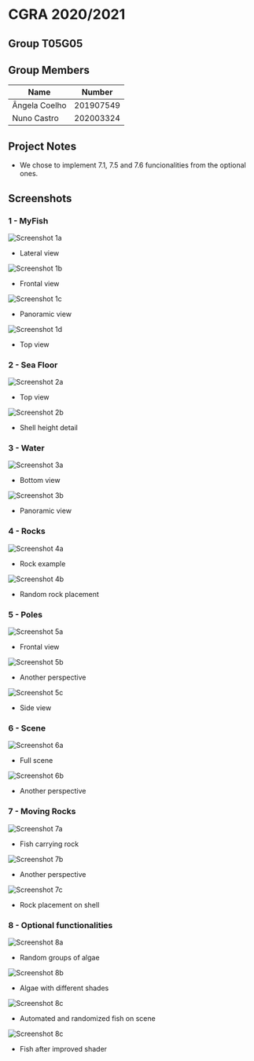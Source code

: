 # CGRA 2020/2021

## Group T05G05

## Group Members
| Name                | Number    |
| ------------------- | --------- |
| Ângela Coelho       | 201907549 |
| Nuno Castro         | 202003324 |

## Project Notes

- We chose to implement 7.1, 7.5 and 7.6 funcionalities from the optional ones.

## Screenshots

### 1 - MyFish

![Screenshot 1a](screenshots/proj-t05g05-1a.png)
- Lateral view

![Screenshot 1b](screenshots/proj-t05g05-1b.png)
- Frontal view

![Screenshot 1c](screenshots/proj-t05g05-1c.png)
- Panoramic view

![Screenshot 1d](screenshots/proj-t05g05-1d.png)
- Top view

### 2 - Sea Floor
 
![Screenshot 2a](screenshots/proj-t05g05-2a.PNG)
- Top view

![Screenshot 2b](screenshots/proj-t05g05-2b.PNG)
- Shell height detail
### 3 - Water

![Screenshot 3a](screenshots/proj-t05g05-3a.png)
- Bottom view

![Screenshot 3b](screenshots/proj-t05g05-3b.png)
- Panoramic view
### 4 - Rocks

![Screenshot 4a](screenshots/proj-t05g05-4a.png)
- Rock example

![Screenshot 4b](screenshots/proj-t05g05-4b.png)
- Random rock placement
### 5 - Poles

![Screenshot 5a](screenshots/proj-t05g05-5a.png)
- Frontal view

![Screenshot 5b](screenshots/proj-t05g05-5b.png)
- Another perspective

![Screenshot 5c](screenshots/proj-t05g05-5c.png)
- Side view
### 6 - Scene

![Screenshot 6a](screenshots/proj-t05g05-6a.png)
- Full scene

![Screenshot 6b](screenshots/proj-t05g05-6b.png)
- Another perspective
### 7 - Moving Rocks

![Screenshot 7a](screenshots/proj-t05g05-7a.png)
- Fish carrying rock

![Screenshot 7b](screenshots/proj-t05g05-7b.png)
- Another perspective

![Screenshot 7c](screenshots/proj-t05g05-7c.png)
- Rock placement on shell

### 8 - Optional functionalities

![Screenshot 8a](screenshots/proj-t05g05-8a.PNG)
- Random groups of algae

![Screenshot 8b](screenshots/proj-t05g05-8b.PNG)
- Algae with different shades

![Screenshot 8c](screenshots/proj-t05g05-8c.PNG)
- Automated and randomized fish on scene

![Screenshot 8c](screenshots/proj-t05g05-8d.PNG)
- Fish after improved shader
